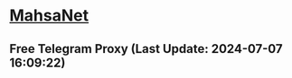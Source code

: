 
# [MahsaNet](https://t.me/mahsa_net)
## Free Telegram Proxy (Last Update: 2024-07-07 16:09:22)

    